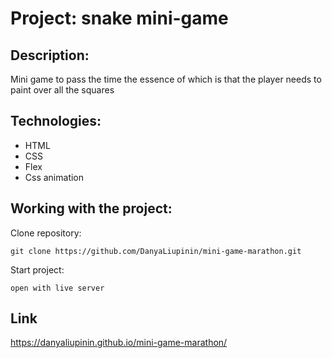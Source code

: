 # Project: snake mini-game

## Description:

Mini game to pass the time the essence of which is that the player needs to paint over all the squares

## Technologies:

- HTML
- CSS
- Flex
- Css animation

## Working with the project:

Clone repository:

``` git clone https://github.com/DanyaLiupinin/mini-game-marathon.git ```

Start project: 

``` open with live server ```

## Link ##
https://danyaliupinin.github.io/mini-game-marathon/
